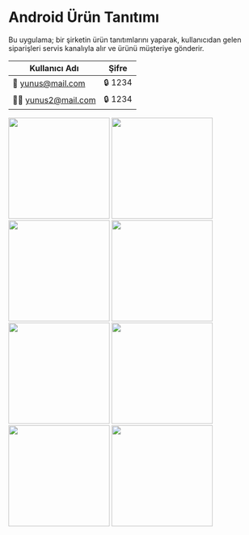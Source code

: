 # Android Ürün Tanıtımı

Bu uygulama; bir şirketin ürün tanıtımlarını yaparak, kullanıcıdan gelen siparişleri servis kanalıyla alır ve ürünü müşteriye gönderir.

| Kullanıcı Adı | Şifre |
| ------------- | ------------- |
| 🧔 yunus@mail.com  | 🔒 1234  |
| 👨‍🦱 yunus2@mail.com  | 🔒 1234  | 

<p>
  
<a href="https://github.com/yemregul94/Android-Urun-Tanitimi/blob/main/app_images/login.png" target="_blank">
<img src="https://github.com/yemregul94/Android-Urun-Tanitimi/blob/main/app_images/login.png" width="200" style="max-width:100%;"></a>

<a href="https://github.com/yemregul94/Android-Urun-Tanitimi/blob/main/app_images/login_error.pngg" target="_blank">
<img src="https://github.com/yemregul94/Android-Urun-Tanitimi/blob/main/app_images/login_error.png" width="200" style="max-width:100%;"></a>
  
<a href="https://github.com/yemregul94/Android-Urun-Tanitimi/blob/main/app_images/register_error.png" target="_blank">
<img src="https://github.com/yemregul94/Android-Urun-Tanitimi/blob/main/app_images/register_error.png" width="200" style="max-width:100%;"></a>

<a href="https://github.com/yemregul94/Android-Urun-Tanitimi/blob/main/app_images/register_reuse.png" target="_blank">
<img src="https://github.com/yemregul94/Android-Urun-Tanitimi/blob/main/app_images/register_reuse.png" width="200" style="max-width:100%;"></a>

<a href="https://github.com/yemregul94/Android-Urun-Tanitimi/blob/main/app_images/product_list.png" target="_blank">
<img src="https://github.com/yemregul94/Android-Urun-Tanitimi/blob/main/app_images/product_list.png" width="200" style="max-width:100%;"></a>
  
<a href="https://github.com/yemregul94/Android-Urun-Tanitimi/blob/main/app_images/product_detail.png" target="_blank">
<img src="https://github.com/yemregul94/Android-Urun-Tanitimi/blob/main/app_images/product_detail.png" width="200" style="max-width:100%;"></a>
 
<a href="https://github.com/yemregul94/Android-Urun-Tanitimi/blob/main/app_images/product_detail_buy.png" target="_blank">
<img src="https://github.com/yemregul94/Android-Urun-Tanitimi/blob/main/app_images/product_detail_buy.png" width="200" style="max-width:100%;"></a>
  
<a href="https://github.com/yemregul94/Android-Urun-Tanitimi/blob/main/app_images/product_detail_no_internet.png" target="_blank">
<img src="https://github.com/yemregul94/Android-Urun-Tanitimi/blob/main/app_images/product_detail_no_internet.png" width="200" style="max-width:100%;"></a>
  
</p>
